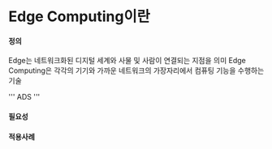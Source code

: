 # Edge Computing이란


#### 정의
Edge는 네트워크화된 디지털 세계와 사물 및 사람이 연결되는 지점을 의미
Edge Computing은 각각의 기기와 가까운 네트워크의 가장자리에서 컴퓨팅 기능을 수행하는 기술

'''
ADS
'''

#### 필요성



#### 적용사례
